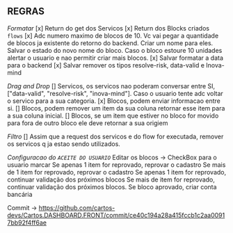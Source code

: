 ## REGRAS

_Formatar_
[x] Return do get dos Servicos
[x] Return dos Blocks criados `flows`
[x] Adc numero maximo de blocos de 10. Vc vai pegar a quantidade de blocos ja existente do retorno do backend. Criar um nome para eles.
Salvar o estado do novo nome do bloco. Caso o bloco estoure 10 unidades alertar o usuario e nao permitir criar mais blocos.
[x] Salvar formatar a data para o backend
[x] Salvar remover os tipos resolve-risk, data-valid e Inova-mind

_Drag and Drop_
[] Servicos, os servicos nao poderam conversar entre SI, ["data-valid", "resolve-risk", "inova-mind"].
Caso o usuario tente adc voltar o servico para a sua categoria.
[x] Blocos, podem enviar informacao entre si.
[] Blocos, podem remover um item da sua coluna retornar esse item para a sua coluna inicial.
[] Blocos, se um item que estiver no bloco for movido para fora de outro bloco ele deve retornar a sua origiem

_Filtro_
[] Assim que a request dos servicos e do flow for executada, remover os servicos q ja estao sendo utilizados.

_Configuracao do `ACEITE DO USUARIO`_
Editar os blocos -> CheckBox para o usuario marcar
Se apenas 1 item for reprovado, reprovar o cadastro
Se mais de 1 item for reprovado, reprovar o cadastro
Se apenas 1 item for reprovado, continuar validação dos próximos blocos
Se mais de item for reprovado, continuar validação dos próximos blocos.
Se bloco aprovado, criar conta bancária

Commit -> https://github.com/cartos-devs/Cartos.DASHBOARD.FRONT/commit/ce40c194a28a415fccb1c2aa00917bb92f4ff6ae
